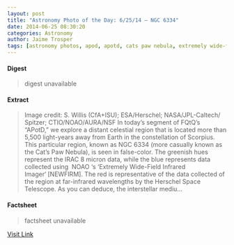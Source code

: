 ```yaml
---
layout: post
title: "Astronomy Photo of the Day: 6/25/14 – NGC 6334"
date: 2014-06-25 08:30:20
categories: Astronomy
author: Jaime Trosper
tags: [astronomy photos, apod, apotd, cats paw nebula, extremely wide-field infrared imager, false coloring, herschel space telescope, irac 8 micron image, nebulae, newfirm 1 micron j, ngc 6334]
---
```



#### Digest
>digest unavailable

#### Extract
>Image credit: S. Willis (CfA+ISU); ESA/Herschel; NASA/JPL-Caltech/ Spitzer; CTIO/NOAO/AURA/NSF In today&#8217;s segment of FQtQ&#8217;s &#8220;APotD,&#8221; we explore a distant celestial region that is located more than 5,500 light-years away from Earth in the constellation of Scorpius. This particular region, known as NGC 6334 (more casually known as the Cat&#8217;s Paw Nebula), is seen in false-color. The greenish hues represent the IRAC 8 micron data, while the blue represents data collected using  NOAO &#8216;s &#8216;Extremely Wide-Field Infrared Imager&#8216; [NEWFIRM]. The red is representative of the data collected of the region at far-infrared wavelengths by the Herschel Space Telescope. As you can deduce, the interstellar mediu...

#### Factsheet
>factsheet unavailable

[Visit Link](http://www.fromquarkstoquasars.com/apotd-ngc-6334/)


